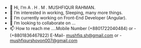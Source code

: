 - 👋 Hi, I’m A . H . M . MUSHFIQUR RAHMAN.
- 👀 I’m interested in working, Sleeping, many more things.
- 🌱 I’m currently working on Front-End Developer (Angular).
- 💞️ I’m looking to collaborate on ...
- 📫 How to reach me ....Mobile Number (+8801722040484)
                                   or - (+8801836467822)
                        E-Mail- mushfiq.sh@gmail.com
                           or - mushfiqurshovon007@gmail.com

<!---
shovon61/shovon61 is a ✨ special ✨ repository because its `README.md` (this file) appears on your GitHub profile.
You can click the Preview link to take a look at your changes.
--->

